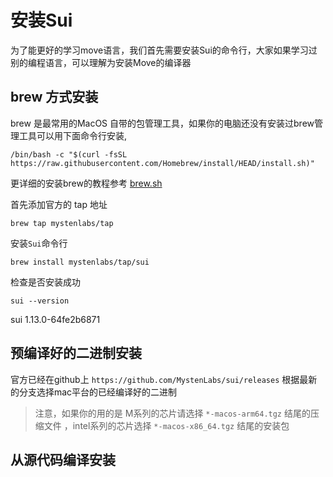 # 安装Sui
为了能更好的学习move语言，我们首先需要安装Sui的命令行，大家如果学习过别的编程语言，可以理解为安装Move的编译器


## brew 方式安装

brew 是最常用的MacOS 自带的包管理工具，如果你的电脑还没有安装过brew管理工具可以用下面命令行安装,
```shell
/bin/bash -c "$(curl -fsSL https://raw.githubusercontent.com/Homebrew/install/HEAD/install.sh)"
```
更详细的安装brew的教程参考 [brew.sh](https://brew.sh/)

首先添加官方的 tap 地址
```shell
brew tap mystenlabs/tap
```

安装`Sui`命令行
```shell
brew install mystenlabs/tap/sui
```
检查是否安装成功
```shell
sui --version
```
sui 1.13.0-64fe2b6871

## 预编译好的二进制安装
官方已经在github上 `https://github.com/MystenLabs/sui/releases` 根据最新的分支选择mac平台的已经编译好的二进制

> 注意，如果你的用的是 M系列的芯片请选择 `*-macos-arm64.tgz` 结尾的压缩文件 ，intel系列的芯片选择 `*-macos-x86_64.tgz` 结尾的安装包


## 从源代码编译安装






